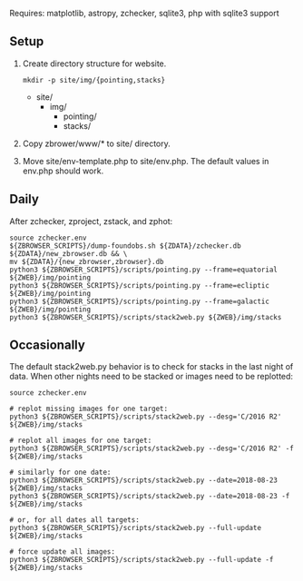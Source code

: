 Requires: matplotlib, astropy, zchecker, sqlite3, php with sqlite3 support

Setup
-----

1. Create directory structure for website.

   `mkdir -p site/img/{pointing,stacks}`

   * site/
     * img/
       * pointing/
       * stacks/

2. Copy zbrower/www/* to site/ directory.

3. Move site/env-template.php to site/env.php.  The default values in
   env.php should work.


Daily
-----

After zchecker, zproject, zstack, and zphot:
```
source zchecker.env
${ZBROWSER_SCRIPTS}/dump-foundobs.sh ${ZDATA}/zchecker.db ${ZDATA}/new_zbrowser.db && \
mv ${ZDATA}/{new_zbrowser,zbrowser}.db
python3 ${ZBROWSER_SCRIPTS}/scripts/pointing.py --frame=equatorial ${ZWEB}/img/pointing
python3 ${ZBROWSER_SCRIPTS}/scripts/pointing.py --frame=ecliptic ${ZWEB}/img/pointing
python3 ${ZBROWSER_SCRIPTS}/scripts/pointing.py --frame=galactic ${ZWEB}/img/pointing
python3 ${ZBROWSER_SCRIPTS}/scripts/stack2web.py ${ZWEB}/img/stacks
```

Occasionally
------------

The default stack2web.py behavior is to check for stacks in the last
night of data.  When other nights need to be stacked or images need to
be replotted:

```
source zchecker.env

# replot missing images for one target:
python3 ${ZBROWSER_SCRIPTS}/scripts/stack2web.py --desg='C/2016 R2' ${ZWEB}/img/stacks

# replot all images for one target:
python3 ${ZBROWSER_SCRIPTS}/scripts/stack2web.py --desg='C/2016 R2' -f ${ZWEB}/img/stacks

# similarly for one date:
python3 ${ZBROWSER_SCRIPTS}/scripts/stack2web.py --date=2018-08-23 ${ZWEB}/img/stacks
python3 ${ZBROWSER_SCRIPTS}/scripts/stack2web.py --date=2018-08-23 -f ${ZWEB}/img/stacks

# or, for all dates all targets:
python3 ${ZBROWSER_SCRIPTS}/scripts/stack2web.py --full-update ${ZWEB}/img/stacks

# force update all images:
python3 ${ZBROWSER_SCRIPTS}/scripts/stack2web.py --full-update -f ${ZWEB}/img/stacks
```
